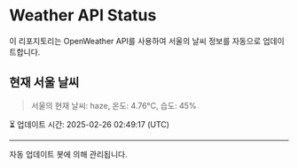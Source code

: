 
# Weather API Status

이 리포지토리는 OpenWeather API를 사용하여 서울의 날씨 정보를 자동으로 업데이트합니다.

## 현재 서울 날씨
> 서울의 현재 날씨: haze, 온도: 4.76°C, 습도: 45%

⏳ 업데이트 시간: 2025-02-26 02:49:17 (UTC)

---
자동 업데이트 봇에 의해 관리됩니다.

